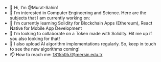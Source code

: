 - 👋 Hi, I’m @Murat-Sahin1
- 👀 I’m interested in Computer Engineering and Science. Here are the subjects that I am currently working on: 
- 🌱 I’m currently learning Solidity for Blockchain Apps (Ethereum), React Native for Mobile App Development
- 💞️ I’m looking to collaborate on a Token made with Solidity. Hit me up if you also looking for that!
- 🦚 I also upload AI algorithm implementations regularly. So, keep in touch to see the new algorithms coming!
- 📫 How to reach me: 18155057@mersin.edu.tr
